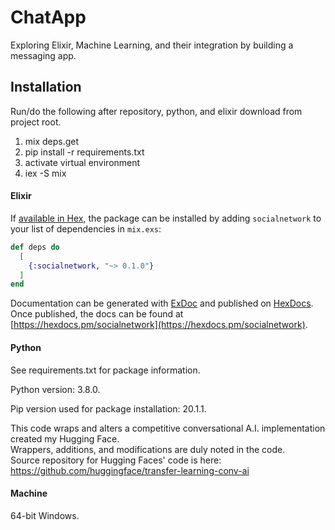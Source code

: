 # ChatApp

Exploring Elixir, Machine Learning, and their integration by building a messaging app.

## Installation

Run/do the following after repository, python, and elixir download from project root.
<ol>
<li>mix deps.get</li>
<li>pip install -r requirements.txt</li>
<li>activate virtual environment</li>
<li>iex -S mix</li>
</ol>


#### Elixir

If [available in Hex](https://hex.pm/docs/publish), the package can be installed
by adding `socialnetwork` to your list of dependencies in `mix.exs`:

```elixir
def deps do
  [
    {:socialnetwork, "~> 0.1.0"}
  ]
end
```

Documentation can be generated with [ExDoc](https://github.com/elixir-lang/ex_doc)
and published on [HexDocs](https://hexdocs.pm). Once published, the docs can
be found at [https://hexdocs.pm/socialnetwork](https://hexdocs.pm/socialnetwork).

#### Python

See requirements.txt for package information.

Python version: 3.8.0.

Pip version used for package installation: 20.1.1.

This code wraps and alters a competitive conversational A.I. implementation created my Hugging Face.<br/>
Wrappers, additions, and modifications are duly noted in the code.<br/>
Source repository for Hugging Faces' code is here: https://github.com/huggingface/transfer-learning-conv-ai

#### Machine

64-bit Windows.

